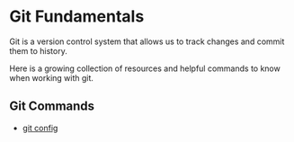 # Git Fundamentals

Git is a version control system that allows us to track changes and commit them to history.

Here is a growing collection of resources and helpful commands to know when working with git.

## Git Commands
 - [git config](./commands/Config.md)
 